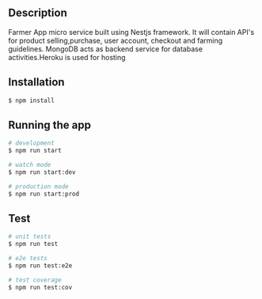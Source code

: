## Description

Farmer App micro service built using Nestjs framework. It will contain API's for product selling,purchase, user account, checkout and farming guidelines. MongoDB acts as backend service for database activities.Heroku is used for hosting

## Installation

```bash
$ npm install
```

## Running the app

```bash
# development
$ npm run start

# watch mode
$ npm run start:dev

# production mode
$ npm run start:prod
```

## Test

```bash
# unit tests
$ npm run test

# e2e tests
$ npm run test:e2e

# test coverage
$ npm run test:cov
```

